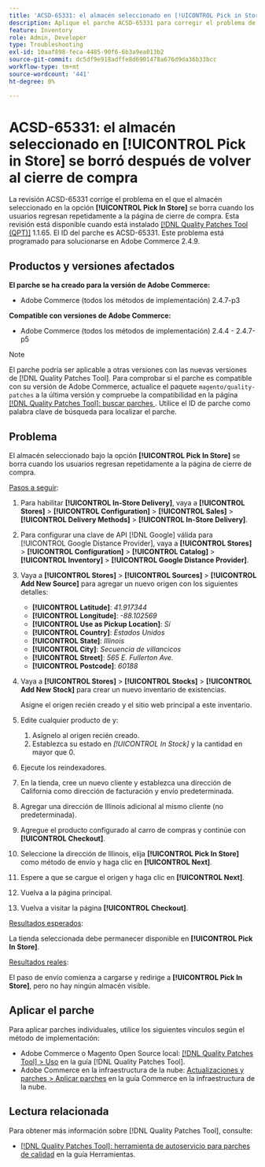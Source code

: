 ```yaml
---
title: 'ACSD-65331: el almacén seleccionado en [!UICONTROL Pick in Store] se borró después de volver al cierre de compra'
description: Aplique el parche ACSD-65331 para corregir el problema de Adobe Commerce en el que la opción [!UICONTROL Pick In Store] de la tienda seleccionada se borra cuando los usuarios regresan repetidamente a la página de cierre de compra.
feature: Inventory
role: Admin, Developer
type: Troubleshooting
exl-id: 10aaf898-feca-4485-90f6-6b3a9ea013b2
source-git-commit: dc5df9e918adffe8d6901478a676d9da36b33bcc
workflow-type: tm+mt
source-wordcount: '441'
ht-degree: 0%

---
```


# ACSD-65331: el almacén seleccionado en **[!UICONTROL Pick in Store]** se borró después de volver al cierre de compra

La revisión ACSD-65331 corrige el problema en el que el almacén seleccionado en la opción **[!UICONTROL Pick In Store]** se borra cuando los usuarios regresan repetidamente a la página de cierre de compra. Esta revisión está disponible cuando está instalado [[!DNL Quality Patches Tool (QPT)]](/help/tools/quality-patches-tool/quality-patches-tool-to-self-serve-quality-patches.md) 1.1.65. El ID del parche es ACSD-65331. Este problema está programado para solucionarse en Adobe Commerce 2.4.9.

## Productos y versiones afectados

**El parche se ha creado para la versión de Adobe Commerce:**

* Adobe Commerce (todos los métodos de implementación) 2.4.7-p3

**Compatible con versiones de Adobe Commerce:**

* Adobe Commerce (todos los métodos de implementación) 2.4.4 - 2.4.7-p5

>[!NOTE]
>
>El parche podría ser aplicable a otras versiones con las nuevas versiones de [!DNL Quality Patches Tool]. Para comprobar si el parche es compatible con su versión de Adobe Commerce, actualice el paquete `magento/quality-patches` a la última versión y compruebe la compatibilidad en la página [[!DNL Quality Patches Tool]: buscar parches ](https://experienceleague.adobe.com/tools/commerce-quality-patches/index.html). Utilice el ID de parche como palabra clave de búsqueda para localizar el parche.

## Problema

El almacén seleccionado bajo la opción **[!UICONTROL Pick In Store]** se borra cuando los usuarios regresan repetidamente a la página de cierre de compra.

<u>Pasos a seguir</u>:

1. Para habilitar **[!UICONTROL In-Store Delivery]**, vaya a **[!UICONTROL Stores]** > **[!UICONTROL Configuration]** > **[!UICONTROL Sales]** > **[!UICONTROL Delivery Methods]** > **[!UICONTROL In-Store Delivery]**.
1. Para configurar una clave de API [!DNL Google] válida para [!UICONTROL Google Distance Provider], vaya a **[!UICONTROL Stores]** > **[!UICONTROL Configuration]** > **[!UICONTROL Catalog]** > **[!UICONTROL Inventory]** > **[!UICONTROL Google Distance Provider]**.
1. Vaya a **[!UICONTROL Stores]** > **[!UICONTROL Sources]** > **[!UICONTROL Add New Source]** para agregar un nuevo origen con los siguientes detalles:

   * **[!UICONTROL Latitude]**: *41.917344*
   * **[!UICONTROL Longitude]**: *-88.102569*
   * **[!UICONTROL Use as Pickup Location]**: *Sí*
   * **[!UICONTROL Country]**: *Estados Unidos*
   * **[!UICONTROL State]**: *Illinois*
   * **[!UICONTROL City]**: *Secuencia de villancicos*
   * **[!UICONTROL Street]**: *565 E. Fullerton Ave.*
   * **[!UICONTROL Postcode]**: *60188*

1. Vaya a **[!UICONTROL Stores]** > **[!UICONTROL Stocks]** > **[!UICONTROL Add New Stock]** para crear un nuevo inventario de existencias.

   Asigne el origen recién creado y el sitio web principal a este inventario.
1. Edite cualquier producto de y:

   1. Asígnelo al origen recién creado.
   1. Establezca su estado en *[!UICONTROL In Stock]* y la cantidad en mayor que 0.

1. Ejecute los reindexadores.
1. En la tienda, cree un nuevo cliente y establezca una dirección de California como dirección de facturación y envío predeterminada.
1. Agregar una dirección de Illinois adicional al mismo cliente (no predeterminada).
1. Agregue el producto configurado al carro de compras y continúe con **[!UICONTROL Checkout]**.
1. Seleccione la dirección de Illinois, elija **[!UICONTROL Pick In Store]** como método de envío y haga clic en **[!UICONTROL Next]**.
1. Espere a que se cargue el origen y haga clic en **[!UICONTROL Next]**.
1. Vuelva a la página principal.
1. Vuelva a visitar la página **[!UICONTROL Checkout]**.

<u>Resultados esperados</u>:

La tienda seleccionada debe permanecer disponible en **[!UICONTROL Pick In Store]**.

<u>Resultados reales</u>:

El paso de envío comienza a cargarse y redirige a **[!UICONTROL Pick In Store]**, pero no hay ningún almacén visible.

## Aplicar el parche

Para aplicar parches individuales, utilice los siguientes vínculos según el método de implementación:

* Adobe Commerce o Magento Open Source local: [[!DNL Quality Patches Tool] > Uso](/help/tools/quality-patches-tool/usage.md) en la guía [!DNL Quality Patches Tool].
* Adobe Commerce en la infraestructura de la nube: [Actualizaciones y parches > Aplicar parches](https://experienceleague.adobe.com/docs/commerce-cloud-service/user-guide/develop/upgrade/apply-patches.html) en la guía Commerce en la infraestructura de la nube.

## Lectura relacionada

Para obtener más información sobre [!DNL Quality Patches Tool], consulte:

* [[!DNL Quality Patches Tool]: herramienta de autoservicio para parches de calidad](/help/tools/quality-patches-tool/quality-patches-tool-to-self-serve-quality-patches.md) en la guía Herramientas.
